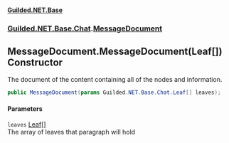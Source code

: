 
#### [Guilded.NET.Base](Guilded_NET_Base 'Guilded_NET_Base')
### [Guilded.NET.Base.Chat](Guilded_NET_Base#Guilded_NET_Base_Chat 'Guilded.NET.Base.Chat').[MessageDocument](MessageDocument 'Guilded.NET.Base.Chat.MessageDocument')
## MessageDocument.MessageDocument(Leaf[]) Constructor
The document of the content containing all of the nodes and information.  
```csharp
public MessageDocument(params Guilded.NET.Base.Chat.Leaf[] leaves);
```

#### Parameters
<a name='Guilded_NET_Base_Chat_MessageDocument_MessageDocument(Guilded_NET_Base_Chat_Leaf__)_leaves'></a>
`leaves` [Leaf](Leaf 'Guilded.NET.Base.Chat.Leaf')[[]](https://docs.microsoft.com/en-us/dotnet/api/System.Array 'System.Array')  
The array of leaves that paragraph will hold
  
